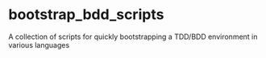 # bootstrap_bdd_scripts
A collection of scripts for quickly bootstrapping a TDD/BDD environment in various languages
